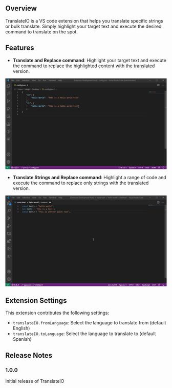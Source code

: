 ## Overview
TranslateIO is a VS code extension that helps you translate specific strings or bulk translate. Simply highlight your target text and execute the desired command to translate on the spot.

## Features

* **Translate and Replace command**: Highlight your target text and execute the command to replace the highlighted content with the translated version.

 ![Translate and Replace](docs/TranslateAndReplace.gif)

* **Translate Strings and Replace command**: Highlight a range of code and execute the command to replace only strings with the translated version.

 ![Translate Strings and Replace](docs/TranslateStringsAndReplace.gif)

## Extension Settings

This extension contributes the following settings:

* `translateIO.fromLanguage`: Select the language to translate from (default English)
* `translateIO.toLanguage`: Select the language to translate to (default Spanish)

## Release Notes

### 1.0.0

Initial release of TranslateIO
